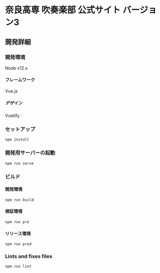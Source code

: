# 奈良高専 吹奏楽部 公式サイト バージョン3

## 開発詳細
### 開発環境
Node v12.x

#### フレームワーク
Vue.js
##### デザイン
Vuetify

### セットアップ
```
npm install
```

### 開発用サーバーの起動
```
npm run serve
```

### ビルド
#### 開発環境
```
npm run build
```

#### 検証環境
```
npm run pre
```

#### リリース環境
```
npm run prod
```

### Lints and fixes files
```
npm run lint
```
